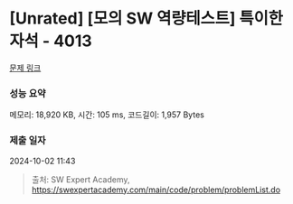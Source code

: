 # [Unrated] [모의 SW 역량테스트] 특이한 자석 - 4013 

[문제 링크](https://swexpertacademy.com/main/code/problem/problemDetail.do?contestProbId=AWIeV9sKkcoDFAVH) 

### 성능 요약

메모리: 18,920 KB, 시간: 105 ms, 코드길이: 1,957 Bytes

### 제출 일자

2024-10-02 11:43



> 출처: SW Expert Academy, https://swexpertacademy.com/main/code/problem/problemList.do